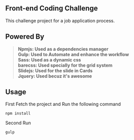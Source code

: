 ## Front-end Coding Challenge

This challenge project for a job application process.

## Powered By

>**Npmjs: Used as a dependencies manager**  
>**Gulp: Used to Automate and enhance the workflow**  
>**Sass: Used as a dynamic css**  
>**barecss: Used specially for the grid system**  
>**Slidejs: Used for the slide in Cards**  
>**Jquery: Used becuz it's awesome**  

## Usage

First Fetch the project and Run the following command

```
npm install
```

Second Run

```
gulp
```
